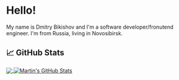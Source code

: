 
# Hello!

My name is Dmitry Bikishov and I'm a software developer/fronutend engineer. I'm from Russia, living in Novosibirsk.




## &#x1f4c8; GitHub Stats

<a href="https://github.com/isbik/isbik">
  <img align="center" src="https://github-readme-stats.vercel.app/api/top-langs/?username=isbik&title_color=ffffff&text_color=c9cacc&icon_color=2bbc8a&bg_color=1d1f21&langs_count=6&layout=compact" />
</a>

<a href="https://github.com/isbik/isbik">
  <img align="center" src="https://github-readme-stats.vercel.app/api?username=isbik&show_icons=true&line_height=20&count_private=true&title_color=ffffff&text_color=c9cacc&icon_color=2bbc8a&bg_color=1d1f21" alt="Martin's GitHub Stats" />
</a>
